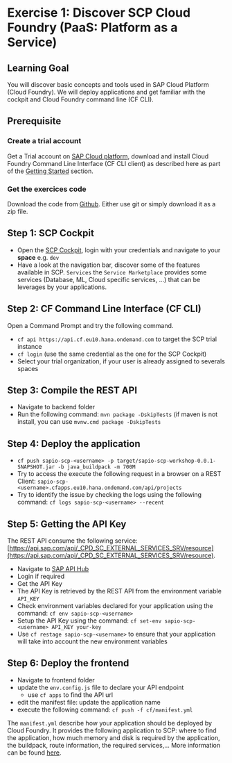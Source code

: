 # Exercise 1: Discover SCP Cloud Foundry (PaaS: Platform as a Service)

## Learning Goal
You will discover basic concepts and tools used in SAP Cloud Platform (Cloud Foundry). We will deploy applications and get familiar with the cockpit and Cloud Foundry command line (CF CLI).

## Prerequisite

### Create a trial account
Get a Trial account on [SAP Cloud platform](https://cockpit.hanatrial.ondemand.com/#/home/welcome), download and install Cloud Foundry Command Line Interface (CF CLI client) as described here as part of the [Getting Started](https://help.cf.sap.hana.ondemand.com/frameset.htm?b8ee7894fe0b4df5b78f61dd1ac178ee.html) section.

### Get the exercices code
Download the code from [Github](https://github.com/Query-Interface/sapio-scp-workshop).
Either use git or simply download it as a zip file.

## Step 1: SCP Cockpit
- Open the [SCP Cockpit](https://cockpit.hanatrial.ondemand.com/#/home/welcome), login with your credentials and navigate to your **space** e.g. `dev`
- Have a look at the navigation bar, discover some of the features available in SCP. `Services` the `Service Marketplace` provides some services (Database, ML, Cloud specific services, ...) that can be leverages by your applications.


## Step 2: CF Command Line Interface (CF CLI)
Open a Command Prompt and try the following command.

- `cf api https://api.cf.eu10.hana.ondemand.com` to target the SCP trial instance
- `cf login` (use the same credential as the one for the SCP Cockpit)
- Select your trial organization, if your user is already assigned to severals spaces

## Step 3: Compile the REST API
- Navigate to backend folder
- Run the following command: `mvn package -DskipTests` (if maven is not install, you can use `mvnw.cmd package -DskipTests`

## Step 4: Deploy the application
- `cf push sapio-scp-<username> -p target/sapio-scp-workshop-0.0.1-SNAPSHOT.jar -b java_buildpack -m 700M`
- Try to access the execute the following request in a browser on a REST Client: `sapio-scp-<username>.cfapps.eu10.hana.ondemand.com/api/projects`
- Try to identify the issue by checking the logs using the following command: `cf logs sapio-scp-<username> --recent`

## Step 5: Getting the API Key
The REST API consume the following service: [https://api.sap.com/api/_CPD_SC_EXTERNAL_SERVICES_SRV/resource](https://api.sap.com/api/_CPD_SC_EXTERNAL_SERVICES_SRV/resource).
- Navigate to [SAP API Hub](https://api.sap.com/api/_CPD_SC_EXTERNAL_SERVICES_SRV/resource)
- Login if required
- Get the API Key
- The API Key is retrieved by the REST API from the environment variable `API_KEY`
- Check environment variables declared for your application using the command: `cf env sapio-scp-<username>`
- Setup the API Key using the command: `cf set-env sapio-scp-<username> API_KEY your-key`
- Use `cf restage sapio-scp-<username>` to ensure that your application will take into account the new environment variables

## Step 6: Deploy the frontend
- Navigate to frontend folder
- update the `env.config.js` file to declare your API endpoint
    - use `cf apps` to find the API url
- edit the manifest file: update the application name
- execute the following command: `cf push -f cf/manifest.yml`

The `manifest.yml` describe how your application should be deployed by Cloud Foundry. It provides the following application to SCP: where to find the application, how much memory and disk is required by the application, the buildpack, route information, the required services,... More information can be found [here](https://docs.cloudfoundry.org/devguide/deploy-apps/manifest.html).

